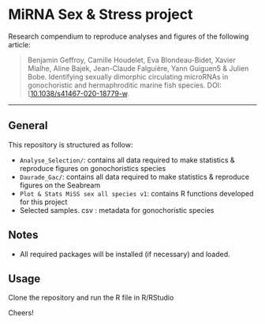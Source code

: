 # MiRNA Sex & Stress project

Research compendium to reproduce analyses and figures of the following article:

>  Benjamin Geffroy, Camille Houdelet, Eva Blondeau-Bidet, Xavier Mialhe, Aline Bajek, Jean-Claude Falguière, Yann Guiguen5 & Julien Bobe. Identifying sexually dimorphic circulating microRNAs in gonochoristic and hermaphroditic marine fish species. DOI: [[10.1038/s41467-020-18779-w](http://dx.doi.org/10.1038/s41467-020-18779-w](https://doi.org/10.1101/2024.10.11.617774)).

<hr />


## General

This repository is structured as follow:

- `Analyse_Selection/`: contains all data required to make statistics & reproduce figures on gonochoristics species
- `Daurade_Gac/`: contains all data required to make statistics & reproduce figures on the Seabream 
- `Plot & Stats MiSS sex all species v1`: contains R functions developed for this project
- Selected samples. csv : metadata for gonochoristic species


## Notes

- All required packages will be installed (if necessary) and loaded.
  



## Usage

Clone the repository and run the R file in R/RStudio

Cheers!
